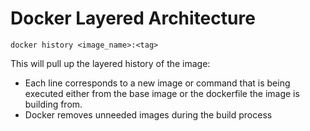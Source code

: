  # Docker Layered Architecture

 `docker history <image_name>:<tag>`

 This will pull up the layered history of the image:
 
 - Each line corresponds to a new image or command that is being executed either from the base image or the dockerfile the image is building from.
 - Docker removes unneeded images during the build process 
 